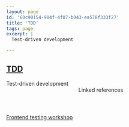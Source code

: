 ```yaml
---
layout: page
id: '60c90154-984f-4f07-b043-ea578f333f27'
title: 'TDD'
tags: page
excerpt: |
  Test-driven development

---
```

  
<h2 class="text-3xl font-semibold mb-4"><a class="rounded-sm focus:outline-none focus:ring-2 focus:ring-offset-2 dark:focus:ring-offset-gray-900 dark:focus:ring-pink-400 focus:ring-pink-700" href="/pages/tdd">TDD</a></h2>

<div class="space-y-3">
<div class="element-block ml-0"><div class="flex-1">Test-driven development</div></div>
</div>


<section class="mt-8 space-y-2">
<header class="text-gray-500 dark:text-gray-400">Linked references</header>
<a class="block bg-gray-100 dark:bg-gray-800 p-4 rounded text-teal-700 dark:text-teal-400 focus:outline-none focus:ring-2 focus:ring-offset-2 dark:focus:ring-offset-gray-900 focus:ring-teal-700 dark:focus:ring-teal-400 hover:ring-2 hover:ring-offset-2 dark:hover:ring-offset-gray-900 dark:hover:ring-teal-400 hover:ring-teal-700" href="/pages/frontend-testing-workshop">Frontend testing workshop</a>
  </section>
